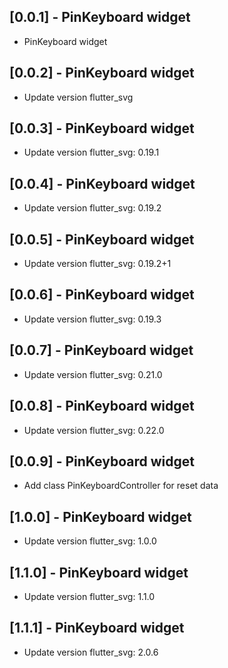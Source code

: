 ## [0.0.1] - PinKeyboard widget

* PinKeyboard widget

## [0.0.2] - PinKeyboard widget

* Update version flutter_svg

## [0.0.3] - PinKeyboard widget

* Update version flutter_svg: 0.19.1

## [0.0.4] - PinKeyboard widget

* Update version flutter_svg: 0.19.2

## [0.0.5] - PinKeyboard widget

* Update version flutter_svg: 0.19.2+1

## [0.0.6] - PinKeyboard widget

* Update version flutter_svg: 0.19.3

## [0.0.7] - PinKeyboard widget

* Update version flutter_svg: 0.21.0

## [0.0.8] - PinKeyboard widget

* Update version flutter_svg: 0.22.0

## [0.0.9] - PinKeyboard widget

* Add class PinKeyboardController for reset data

## [1.0.0] - PinKeyboard widget

* Update version flutter_svg: 1.0.0

## [1.1.0] - PinKeyboard widget

* Update version flutter_svg: 1.1.0

## [1.1.1] - PinKeyboard widget

* Update version flutter_svg: 2.0.6
